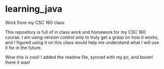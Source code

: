 # learning_java
Work from my CSC 160 class

This repository is full of in class work and homework for my CSC 160 course.
I am using version control only to truly get a grasp on how it works, and I figured using it
on this class would help me understand what I will use it for in the future.

Wow this is cool! I added the readme file, synced with my pc, and boom! there it was!
